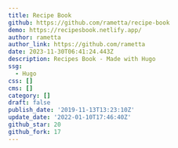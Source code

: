 ```yaml
---
title: Recipe Book
github: https://github.com/rametta/recipe-book
demo: https://recipesbook.netlify.app/
author: rametta
author_link: https://github.com/rametta
date: 2023-11-30T06:41:24.443Z
description: Recipes Book - Made with Hugo
ssg:
  - Hugo
css: []
cms: []
category: []
draft: false
publish_date: '2019-11-13T13:23:10Z'
update_date: '2022-01-10T17:46:40Z'
github_star: 20
github_fork: 17
---
```

